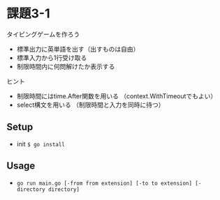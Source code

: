 # 課題3-1 

タイピングゲームを作ろう

* 標準出力に英単語を出す（出すものは自由） 
* 標準入力から1行受け取る 
* 制限時間内に何問解けたか表示する

ヒント
* 制限時間にはtime.After関数を用いる
（context.WithTimeoutでもよい）
* select構文を用いる
（制限時間と入力を同時に待つ）

## Setup
* init `$ go install`
## Usage
* `go run main.go [-from from extension] [-to to extension] [-directory directory]`


